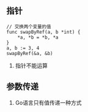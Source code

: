 ## 指针
```
// 交换两个变量的值
func swapByRef(a, b *int) {
	*a, *b = *b, *a
}
a, b := 3, 4
swapByRef(&a, &b)
```
1. 指针不能运算

## 参数传递
 1. Go语言只有值传递一种方式
  
